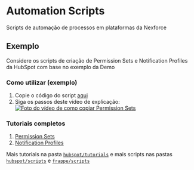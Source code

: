 # Automation Scripts

Scripts de automação de processos em plataformas da Nexforce

## Exemplo

Considere os scripts de criação de Permission Sets e Notification Profiles da HubSpot com base no exemplo da Demo

### Como utilizar (exemplo)

1. Copie o código do script [aqui](https://raw.githubusercontent.com/nexforce/automation-scripts/main/hubspot/scripts/automatePermissionSets.js)
2. Siga os passos deste vídeo de explicação: [![Foto do vídeo de como copiar Permission Sets](https://github.com/nexforce/automation-scripts/blob/main/hubspot/images/Foto%20de%20capa%20do%20vi%CC%81deo%20de%20Permission%20Sets.jpg?raw=true)](https://drive.google.com/file/d/1G2D3cH4x0_Q6jne-k65FcnVqiqjqgTt9/view?usp=share_link "Como copiar Permission Sets")

### Tutoriais completos

1. [Permission Sets](https://github.com/nexforce/automation-scripts/blob/main/hubspot/tutorials/01.01-permission-sets.md)
2. [Notification Profiles](https://github.com/nexforce/automation-scripts/blob/main/hubspot/tutorials/01.02-notification-profiles.md)

Mais tutoriais na pasta [`hubspot/tutorials`](https://github.com/nexforce/automation-scripts/tree/main/hubspot/tutorials) e mais scripts nas pastas [`hubspot/scripts`](https://github.com/nexforce/automation-scripts/tree/main/hubspot/scripts) e [`frappe/scripts`](https://github.com/nexforce/automation-scripts/tree/main/frappe/scripts)

